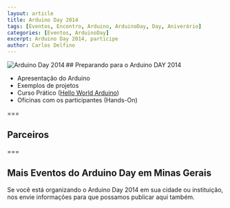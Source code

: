 ```yaml
---
layout: article
title: Arduino Day 2014
tags: [Eventos, Encontro, Arduino, ArduinoDay, Day, Aniverário]
categories: [Eventos, ArduinoDay]
excerpt: Arduino Day 2014, participe
author: Carlos Delfino
---
```

<a href="http://www.arduinoday.it">
  <img border="0" alt="Arduino Day 2014" align="left"
    src="http://day.arduino.cc/wp-content/themes/arduinoWide/arduinoday/banners/ARDUINODAY_200x400.png" />
</a>
## Preparando para o Arduino DAY 2014

 * Apresentação do Arduino
 * Exemplos de projetos
 * Curso Prático (<a href="http://fb.me/HelloWorldArduino">Hello World Arduino</a>)
 * Oficinas com os participantes (Hands-On)

===
## Parceiros

===
## Mais Eventos do Arduino Day em Minas Gerais

Se você está organizando o Arduino Day 2014 em sua cidade ou instituição, nos envie informações para que possamos publicar aqui também.


